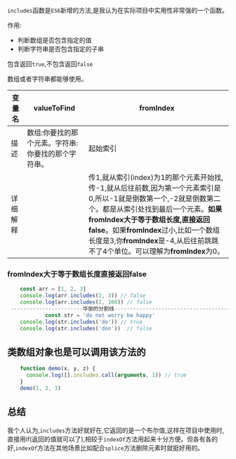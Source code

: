 `includes`函数是`ES6`新增的方法,是我认为在实际项目中实用性非常强的一个函数。

作用: 

* 判断数组是否包含指定的值
* 判断字符串是否包含指定的子串

包含返回`true`,不包含返回`false`

数组或者字符串都能够使用。

| 变量名   | **valueToFind**                                    | **fromIndex**                                                |
| -------- | -------------------------------------------------- | ------------------------------------------------------------ |
| 描述     | 数组:你要找的那个元素。字符串:你要找的那个字符串。 | 起始索引                                                     |
| 详细解释 |                                                    | 传1,就从索引(index)为1的那个元素开始找,传-1,就从后往前数,因为第一个元素索引是0,所以-1就是倒数第一个,-2就是倒数第二个。都是从索引处找到最后一个元素。**如果fromIndex大于等于数组长度,直接返回false**。如果**fromIndex**过小,比如一个数组长度是3,你**fromIndex**是-4,从后往前跳跳不了4个单位。可以理解为**fromIndex**为0。 |

### **fromIndex**大于等于数组长度直接返回false

```js
    const arr = [1, 2, 3]
    console.log(arr.includes(2, 3)) // false
    console.log(arr.includes(2, 100)) // false
 -----------------------华丽的分割线--------------------------------------
            const str = 'do not worry be happy'
    console.log(str.includes('do')) // true
    console.log(str.includes('don'))  // false
```

## 类数组对象也是可以调用该方法的

```js
    function demo(x, y, z) {
      console.log([].includes.call(arguments, 1)) // true
    }
    demo(1, 2, 3)
```

## 总结

我个人认为,`includes`方法好就好在,它返回的是一个布尔值,这样在项目中使用时,直接用if(返回的值就可以了),相较于`indexOf`方法用起来十分方便。但各有各的好,`indexOf`方法在其他场景比如配合`splice`方法删除元素时就挺好用的。
